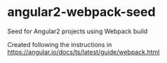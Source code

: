 # angular2-webpack-seed
Seed for Angular2 projects using Webpack build

Created following the instructions in https://angular.io/docs/ts/latest/guide/webpack.html
